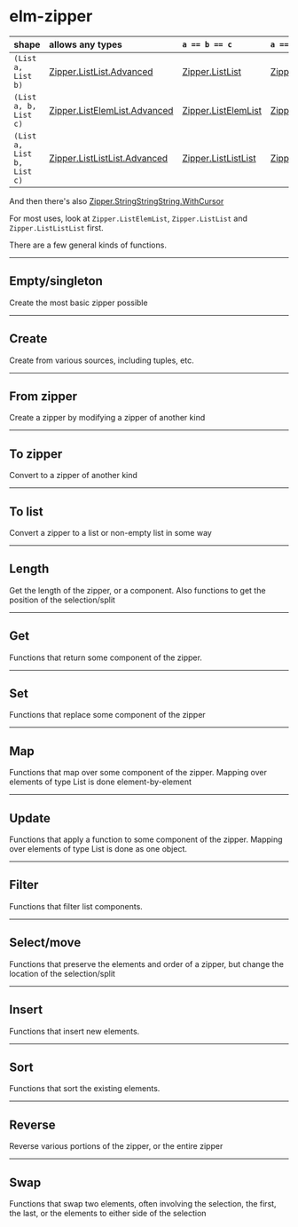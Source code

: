 # elm-zipper



| shape                      | allows any types                 | `a == b == c`           | `a == b == c == Char`         |
|:---------------------------|:---------------------------------|:------------------------|:------------------------------|
| `(List a, List b)`         | [Zipper.ListList.Advanced]()     | [Zipper.ListList]()     | [Zipper.StringString]()       |
| `(List a, b, List c)`      | [Zipper.ListElemList.Advanced]() | [Zipper.ListElemList]() | [Zipper.StringCharString]()   |
| `(List a, List b, List c)` | [Zipper.ListListList.Advanced]() | [Zipper.ListListList]() | [Zipper.StringStringString]() |

And then there's also [Zipper.StringStringString.WithCursor]()


For most uses, look at `Zipper.ListElemList`, `Zipper.ListList` and `Zipper.ListListList` first.


There are a few general kinds of functions.

---

## Empty/singleton

Create the most basic zipper possible

---

## Create

Create from various sources, including tuples, etc.

---

## From zipper

Create a zipper by modifying a zipper of another kind

---

## To zipper

Convert to a zipper of another kind

---

## To list

Convert a zipper to a list or non-empty list in some way

---

## Length

Get the length of the zipper, or a component. Also functions to get the position of the selection/split

---

## Get

Functions that return some component of the zipper.

---

## Set

Functions that replace some component of the zipper

---

## Map

Functions that map over some component of the zipper. Mapping over elements of type List is done element-by-element

---

## Update

Functions that apply a function to some component of the zipper. Mapping over elements of type List is done as one object.

---

## Filter

Functions that filter list components.

---

## Select/move

Functions that preserve the elements and order of a zipper, but change the location of the selection/split

---

## Insert

Functions that insert new elements.

---

## Sort

Functions that sort the existing elements.

---

## Reverse

Reverse various portions of the zipper, or the entire zipper

---

## Swap

Functions that swap two elements, often involving the selection, the first, the last, or the elements to either side of the selection
